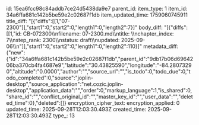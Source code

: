 id: 15ea6fcc98c84addb7ce24d5438da9e7
parent_id: 
item_type: 1
item_id: 34a6ffa681c142b5be59e2c02687f1db
item_updated_time: 1759060745911
title_diff: "[{\"diffs\":[[1,\"07-2300\"]],\"start1\":0,\"start2\":0,\"length1\":0,\"length2\":7}]"
body_diff: "[{\"diffs\":[[1,\"id: CB-072300\\\nfilename: 07-2300.md\\\ntitle: \\\nchapter_index: 7\\\nstep_rank: 2300\\\nstatus: draft\\\nupdated: 2025-09-06\\\n\"]],\"start1\":0,\"start2\":0,\"length1\":0,\"length2\":110}]"
metadata_diff: {"new":{"id":"34a6ffa681c142b5be59e2c02687f1db","parent_id":"9db17b06d6964206ba370cb4fa4687e9","latitude":"30.43825590","longitude":"-84.28073290","altitude":"0.0000","author":"","source_url":"","is_todo":0,"todo_due":0,"todo_completed":0,"source":"joplin-desktop","source_application":"net.cozic.joplin-desktop","application_data":"","order":0,"markup_language":1,"is_shared":0,"share_id":"","conflict_original_id":"","master_key_id":"","user_data":"","deleted_time":0},"deleted":[]}
encryption_cipher_text: 
encryption_applied: 0
updated_time: 2025-09-28T12:03:30.493Z
created_time: 2025-09-28T12:03:30.493Z
type_: 13
